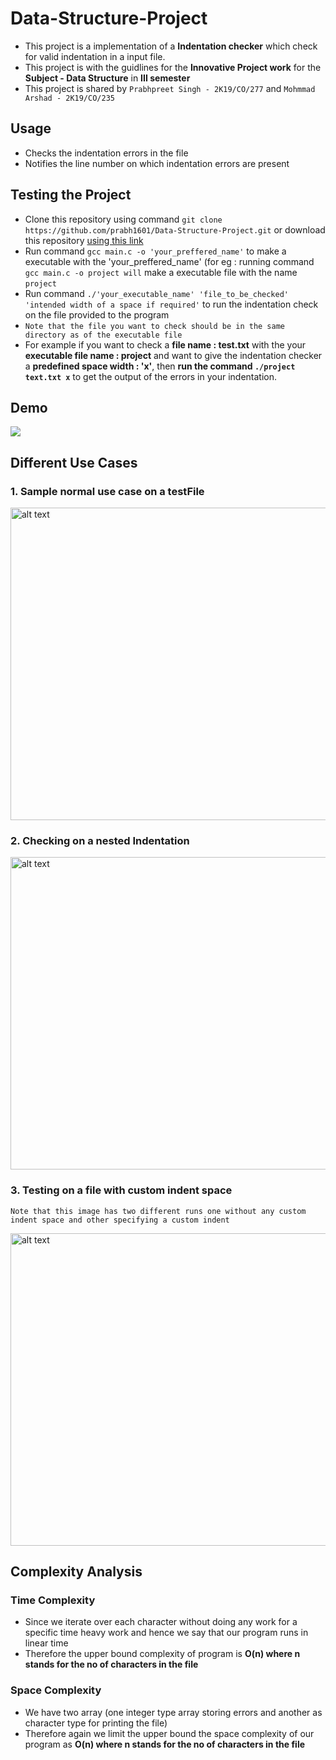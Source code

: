# Data-Structure-Project
* This project is a implementation of a **Indentation checker** which check for valid indentation in a input file.
* This project is with the guidlines for the **Innovative Project work** for the **Subject - Data Structure** in **III semester**
* This project is shared by `Prabhpreet Singh - 2K19/CO/277` and  `Mohmmad Arshad - 2K19/CO/235`

## Usage
* Checks the indentation errors in the file
* Notifies the line number on which indentation errors are present 

## Testing the Project 
* Clone this repository using command `git clone https://github.com/prabh1601/Data-Structure-Project.git` or download this repository [using this link](https://github.com/prabh1601/Data-Structure-Project/archive/main.zip)
* Run command `gcc main.c -o 'your_preffered_name'` to make a executable with the 'your_preffered_name' (for eg : running command `gcc main.c -o project will` make a executable file with the name `project`
* Run command  `./'your_executable_name' 'file_to_be_checked' 'intended width of a space if required'` to run the indentation check on the file provided to the program
* `Note that the file you want to check should be in the same directory as of the executable file`
* For example if you want to check a **file name : test.txt** with the your **executable file name : project** and want to give the indentation checker a **predefined space width : 'x'**, then **run the command `./project text.txt x`** to get the output of the errors in your indentation.

## Demo
![](https://github.com/prabh1601/Data-Structure-Project/blob/main/Shots/Demo.gif)

## Different Use Cases 
### 1. Sample normal use case on a testFile
<img src="https://github.com/prabh1601/Data-Structure-Project/blob/main/Shots/p2.png" alt="alt text" width="1000" height="500">

### 2. Checking on a nested Indentation
<img src="https://github.com/prabh1601/Data-Structure-Project/blob/main/Shots/p3.png" alt="alt text" width="1000" height="500">

### 3. Testing on a file with custom indent space
`Note that this image has two different runs one without any custom indent space and other specifying a custom indent`

<img src="https://github.com/prabh1601/Data-Structure-Project/blob/main/Shots/p1.png" alt="alt text" width="1000" height="500">

## Complexity Analysis
### Time Complexity 
 * Since we iterate over each character without doing any work for a specific time heavy work and hence we say that our program runs in linear time 
 * Therefore the upper bound complexity of program is **O(n) where n stands for the no of characters in the file**
### Space Complexity 
 * We have two array (one integer type array storing errors and another as character type for printing the file)
 * Therefore again we limit the upper bound the space complexity of our program as **O(n) where n stands for the no of characters in the file**
